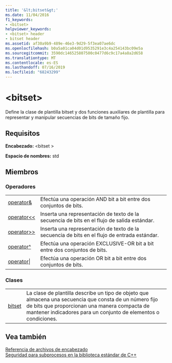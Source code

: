 ```yaml
---
title: '&lt;bitset&gt;'
ms.date: 11/04/2016
f1_keywords:
- <bitset>
helpviewer_keywords:
- <bitset> header
- bitset header
ms.assetid: af30a9b9-489e-46e3-9d29-5f3ea07ae6dc
ms.openlocfilehash: b0a5a01ca04d01d9535291e3c4a254143bc09e5a
ms.sourcegitcommit: 3590dc146525807500c0477d6c9c17a4a8a2d658
ms.translationtype: MT
ms.contentlocale: es-ES
ms.lasthandoff: 07/16/2019
ms.locfileid: "68243299"
---
```

# <a name="ltbitsetgt"></a>&lt;bitset&gt;

Define la clase de plantilla bitset y dos funciones auxiliares de plantilla para representar y manipular secuencias de bits de tamaño fijo.

## <a name="requirements"></a>Requisitos

**Encabezado:** \<bitset >

**Espacio de nombres:** std

## <a name="members"></a>Miembros

### <a name="operators"></a>Operadores

|||
|-|-|
|[operator&](../standard-library/bitset-operators.md#op_amp)|Efectúa una operación AND bit a bit entre dos conjuntos de bits.|
|[operator<\<](../standard-library/bitset-operators.md#op_lt_lt)|Inserta una representación de texto de la secuencia de bits en el flujo de salida estándar.|
|[operator>>](../standard-library/bitset-operators.md#op_gt_gt)|Inserta una representación de texto de la secuencia de bits en el flujo de entrada estándar.|
|[operator^](../standard-library/bitset-operators.md#op_xor)|Efectúa una operación EXCLUSIVE-OR bit a bit entre dos conjuntos de bits.|
|[operator&#124;](../standard-library/bitset-operators.md#op_or)|Efectúa una operación OR bit a bit entre dos conjuntos de bits.|

### <a name="classes"></a>Clases

|||
|-|-|
|[bitset](../standard-library/bitset-class.md)|La clase de plantilla describe un tipo de objeto que almacena una secuencia que consta de un número fijo de bits que proporcionan una manera compacta de mantener indicadores para un conjunto de elementos o condiciones.|

## <a name="see-also"></a>Vea también

[Referencia de archivos de encabezado](../standard-library/cpp-standard-library-header-files.md)<br/>
[Seguridad para subprocesos en la biblioteca estándar de C++](../standard-library/thread-safety-in-the-cpp-standard-library.md)<br/>
